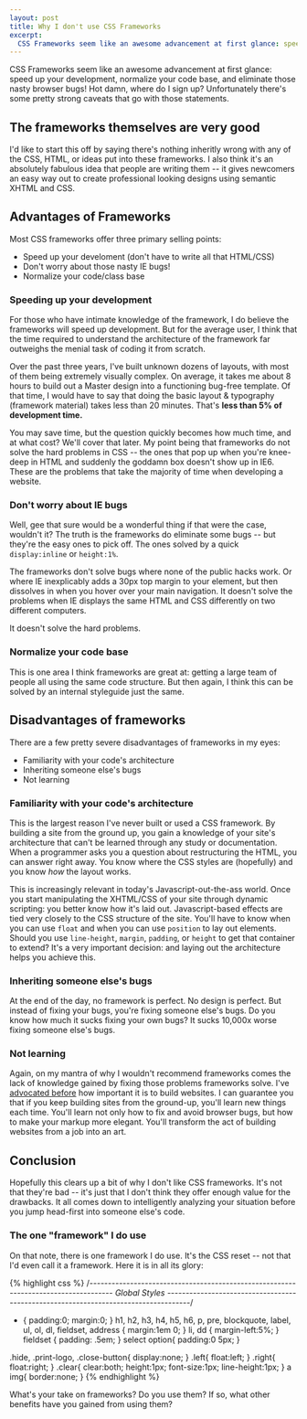 ```yaml
---
layout: post
title: Why I don't use CSS Frameworks
excerpt:
  CSS Frameworks seem like an awesome advancement at first glance: speed up your development, normalize your code base, and eliminate those nasty browser bugs!  Hot damn, where do I sign up?  Unfortunately there's some pretty strong caveats that go with those statements.  Here I outline the reasons that I don't use them -- and why you should think about the same.
---
```

CSS Frameworks seem like an awesome advancement at first glance: speed up your development, normalize your code base, and eliminate those nasty browser bugs!  Hot damn, where do I sign up?  Unfortunately there's some pretty strong caveats that go with those statements.

## The frameworks themselves are very good

I'd like to start this off by saying there's nothing inheritly wrong with any of the CSS, HTML, or ideas put into these frameworks.  I also think it's an absolutely fabulous idea that people are writing them -- it gives newcomers an easy way out to create professional looking designs using semantic XHTML and CSS.

## Advantages of Frameworks

Most CSS frameworks offer three primary selling points:

* Speed up your develoment (don't have to write all that HTML/CSS)
* Don't worry about those nasty IE bugs!
* Normalize your code/class base

### Speeding up your development

For those who have intimate knowledge of the framework, I do believe the frameworks will speed up development.  But for the average user, I think that the time required to understand the architecture of the framework far outweighs the menial task of coding it from scratch.

Over the past three years, I've built unknown dozens of layouts, with most of them being extremely visually complex.  On average, it takes me about 8 hours to build out a Master design into a functioning bug-free template.  Of that time, I would have to say that doing the basic layout & typography (framework material) takes less than 20 minutes.  That's **less than 5% of development time.**

You may save time, but the question quickly becomes how much time, and at what cost?  We'll cover that later.  My point being that frameworks do not solve the hard problems in CSS -- the ones that pop up when you're knee-deep in HTML and suddenly the goddamn box doesn't show up in IE6.  These are the problems that take the majority of time when developing a website.

### Don't worry about  IE bugs

Well, gee that sure would be a wonderful thing if that were the case, wouldn't it?  The truth is the frameworks do eliminate some bugs -- but they're the easy ones to pick off.  The ones solved by a quick `display:inline` or `height:1%`.

The frameworks don't solve bugs where none of the public hacks work.  Or where IE inexplicably adds a 30px top margin to your element, but then dissolves in when you hover over your main navigation.  It doesn't solve the problems when IE displays the same HTML and CSS differently on two different computers.

It doesn't solve the hard problems.

### Normalize your code base

This is one area I think frameworks are great at: getting a large team of people all using the same code structure.  But then again, I think this can be solved by an internal styleguide just the same.

## Disadvantages of frameworks

There are a few pretty severe disadvantages of frameworks in my eyes:

* Familiarity with your code's architecture
* Inheriting someone else's bugs
* Not learning

### Familiarity with your code's architecture

This is the largest reason I've never built or used a CSS framework.  By building a site from the ground up, you gain a knowledge of your site's architecture that can't be learned through any study or documentation.  When a programmer asks you a question about restructuring the HTML, you can answer right away.  You know where the CSS styles are (hopefully) and you know *how* the layout works.

This is increasingly relevant in today's Javascript-out-the-ass world.  Once you start manipulating the XHTML/CSS of your site through dynamic scripting: you better know how it's laid out.  Javascript-based effects are tied very closely to the CSS structure of the site.  You'll have to know when you can use `float` and when you can use `position` to lay out elements.  Should you use `line-height`, `margin`, `padding`, or `height` to get that container to extend?  It's a very important decision: and laying out the architecture helps you achieve this.

### Inheriting someone else's bugs

At the end of the day, no framework is perfect. No design is perfect.  But instead of fixing your bugs, you're fixing someone else's bugs.  Do you know how much it sucks fixing your own bugs?  It sucks 10,000x worse fixing someone else's bugs.

### Not learning

Again, on my mantra of why I wouldn't recommend frameworks comes the lack of knowledge gained by fixing those problems frameworks solve.  I've [advocated before](/tipsresources/web-production/most-amazing-css-tip-youll-ever-read-in-your-life/) how important it is to build websites.  I can guarantee you that if you keep building sites from the ground-up, you'll learn new things each time.  You'll learn not only how to fix and avoid browser bugs, but how to make your markup more elegant.  You'll transform the act of building websites from a job into an art.

## Conclusion

Hopefully this clears up a bit of why I don't like CSS frameworks.  It's not that they're bad -- it's just that I don't think they offer enough value for the drawbacks.  It all comes down to intelligently analyzing your situation before you jump head-first into someone else's code.

### The one "framework" I do use

On that note, there is one framework I do use.  It's the CSS reset -- not that I'd even call it a framework.  Here it is in all its glory:

{% highlight css %}
/*------------------------------------------------------------------------------------
  Global Styles
------------------------------------------------------------------------------------*/
* {
	padding:0;
	margin:0;
}
h1, h2, h3, h4, h5, h6, p, pre, blockquote, label, ul, ol, dl, fieldset, address { margin:1em 0; }
li, dd { margin-left:5%; }
fieldset { padding: .5em; }
select option{ padding:0 5px; }

.hide, .print-logo, .close-button{ display:none; }
.left{ float:left; }
.right{ float:right; }
.clear{ clear:both; height:1px; font-size:1px; line-height:1px; }
a img{ border:none; }
{% endhighlight %}

What's your take on frameworks? Do you use them? If so, what other benefits have you gained from using them?
